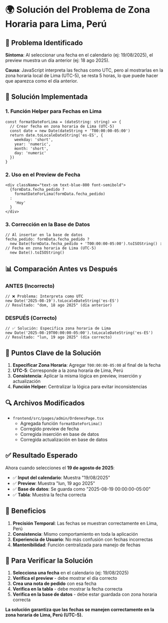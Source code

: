 # 🌍 Solución del Problema de Zona Horaria para Lima, Perú

## 🚨 **Problema Identificado**

**Síntoma**: Al seleccionar una fecha en el calendario (ej: 19/08/2025), el preview muestra un día anterior (ej: 18 ago 2025).

**Causa**: JavaScript interpreta las fechas como UTC, pero al mostrarlas en la zona horaria local de Lima (UTC-5), se resta 5 horas, lo que puede hacer que aparezca como el día anterior.

## 🔧 **Solución Implementada**

### **1. Función Helper para Fechas en Lima**
```tsx
const formatDateForLima = (dateString: string) => {
  // Crear fecha en zona horaria de Lima (UTC-5)
  const date = new Date(dateString + 'T00:00:00-05:00')
  return date.toLocaleDateString('es-ES', {
    weekday: 'short',
    year: 'numeric',
    month: 'short',
    day: 'numeric'
  })
}
```

### **2. Uso en el Preview de Fecha**
```tsx
<div className="text-sm text-blue-800 font-semibold">
  {formData.fecha_pedido ? 
    formatDateForLima(formData.fecha_pedido)
  : 
    'Hoy'
  }
</div>
```

### **3. Corrección en la Base de Datos**
```tsx
// Al insertar en la base de datos
fecha_pedido: formData.fecha_pedido ? 
  new Date(formData.fecha_pedido + 'T00:00:00-05:00').toISOString() : // Fecha en zona horaria de Lima (UTC-5)
  new Date().toISOString()
```

## 📊 **Comparación Antes vs Después**

### **ANTES (Incorrecto)**
```tsx
// ❌ Problema: Interpreta como UTC
new Date('2025-08-19').toLocaleDateString('es-ES')
// Resultado: "dom, 18 ago 2025" (día anterior)
```

### **DESPUÉS (Correcto)**
```tsx
// ✅ Solución: Especifica zona horaria de Lima
new Date('2025-08-19T00:00:00-05:00').toLocaleDateString('es-ES')
// Resultado: "lun, 19 ago 2025" (día correcto)
```

## 🎯 **Puntos Clave de la Solución**

1. **Especificar Zona Horaria**: Agregar `T00:00:00-05:00` al final de la fecha
2. **UTC-5**: Corresponde a la zona horaria de Lima, Perú
3. **Consistencia**: Aplicar la misma lógica en preview, inserción y actualización
4. **Función Helper**: Centralizar la lógica para evitar inconsistencias

## 🔍 **Archivos Modificados**

- `frontend/src/pages/admin/OrdenesPage.tsx`
  - Agregada función `formatDateForLima()`
  - Corregido preview de fecha
  - Corregida inserción en base de datos
  - Corregida actualización en base de datos

## ✅ **Resultado Esperado**

Ahora cuando selecciones el **19 de agosto de 2025**:
- ✅ **Input del calendario**: Muestra "19/08/2025"
- ✅ **Preview**: Muestra "lun, 19 ago 2025"
- ✅ **Base de datos**: Se guarda como "2025-08-19 00:00:00-05:00"
- ✅ **Tabla**: Muestra la fecha correcta

## 🚀 **Beneficios**

1. **Precisión Temporal**: Las fechas se muestran correctamente en Lima, Perú
2. **Consistencia**: Mismo comportamiento en toda la aplicación
3. **Experiencia de Usuario**: No más confusión con fechas incorrectas
4. **Mantenibilidad**: Función centralizada para manejo de fechas

## 🔧 **Para Verificar la Solución**

1. **Selecciona una fecha** en el calendario (ej: 19/08/2025)
2. **Verifica el preview** - debe mostrar el día correcto
3. **Crea una nota de pedido** con esa fecha
4. **Verifica en la tabla** - debe mostrar la fecha correcta
5. **Verifica en la base de datos** - debe estar guardada con zona horaria correcta

**La solución garantiza que las fechas se manejen correctamente en la zona horaria de Lima, Perú (UTC-5).**
